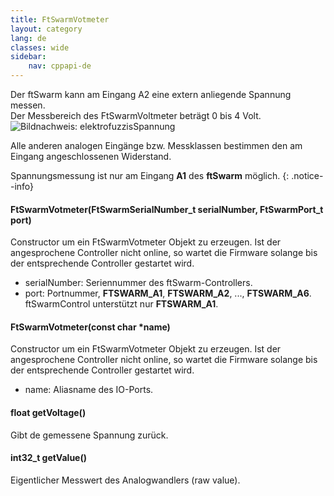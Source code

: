 ```yaml
---
title: FtSwarmVotmeter
layout: category
lang: de
classes: wide
sidebar:
    nav: cppapi-de
---
```

<div class="apicontainer">
    <div class="apileft">
        Der ftSwarm kann am Eingang <stong>A2</stong> eine extern anliegende Spannung messen.<br>Der Messbereich des FtSwarmVoltmeter beträgt 0 bis 4 Volt.
    </div>
    <div class="apiright apiimg"><img title="Bildnachweis: elektrofuzzis" src="/assets/img/analog/voltmeter-api.png">Spannung</div>
</div>

Alle anderen analogen Eingänge bzw. Messklassen bestimmen den am Eingang angeschlossenen Widerstand.

Spannungsmessung ist nur am Eingang **A1** des **ftSwarm** möglich.
{: .notice--info}

#### FtSwarmVotmeter(FtSwarmSerialNumber_t serialNumber, FtSwarmPort_t port)

Constructor um ein FtSwarmVotmeter Objekt zu erzeugen. Ist der angesprochene Controller nicht online, so wartet die Firmware solange bis der entsprechende Controller gestartet wird.

- serialNumber: Seriennummer des ftSwarm-Controllers.
- port: Portnummer, **FTSWARM_A1**, **FTSWARM_A2**, ..., **FTSWARM_A6**. ftSwarmControl unterstützt nur **FTSWARM_A1**.

#### FtSwarmVotmeter(const char *name)

Constructor um ein FtSwarmVotmeter Objekt zu erzeugen. Ist der angesprochene Controller nicht online, so wartet die Firmware solange bis der entsprechende Controller gestartet wird.

- name: Aliasname des IO-Ports.

####  float getVoltage()

Gibt de gemessene Spannung zurück.

#### int32_t getValue()

Eigentlicher Messwert des Analogwandlers (raw value).